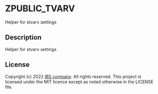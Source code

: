 # ZPUBLIC_TVARV
Helper for stvarv settings

## Description

Helper for stvarv settings

## License

Copyright (c) 2022 [IBS company](https://ibs.ru/). All rights reserved. This project is licensed under the MIT licence except as noted otherwise in the LICENSE file.
